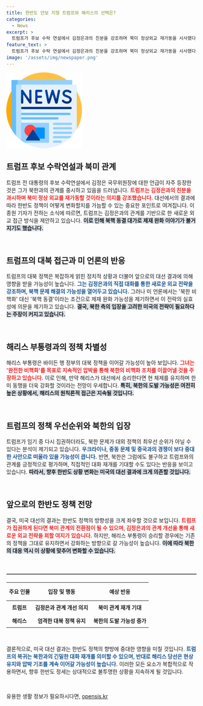 ```yaml
---
title: 한반도 안보 지형 트럼프와 해리스의 선택은?
categories:
  - News
excerpt: >
  트럼프가 후보 수락 연설에서 김정은과의 친분을 강조하며 북미 정상외교 재가동을 시사했다. 반면 해리스는 완전 비핵화를 목표로 한 기조를 유지할 전망. 오는 대선 결과에 따라 한반도 정책이 크게 변화할 가능성이 커졌다.
feature_text: >
  트럼프가 후보 수락 연설에서 김정은과의 친분을 강조하며 북미 정상외교 재가동을 시사했다. 반면 해리스는 완전 비핵화를 목표로 한 기조를 유지할 전망. 오는 대선 결과에 따라 한반도 정책이 크게 변화할 가능성이 커졌다.
image: '/assets/img/newspaper.png'
---
```


<p><img src="/assets/img/newspaper.png" alt="kimp 속보" /></p>

<h2 data-ke-size="size26">트럼프 후보 수락연설과 북미 관계</h2>

<p data-ke-size="size16">트럼프 전 대통령의 후보 수락연설에서 김정은 국무위원장에 대한 언급이 자주 등장한 것은 그가 북한과의 관계를 중시하고 있음을 드러냅니다. <b><span style="color: #ee2323;">트럼프는 김정은과의 친분을 과시하며 북미 정상 외교를 재가동할 것이라는 의지를 강조했습니다.</span></b> 대선에서의 결과에 따라 한반도 정책이 어떻게 변화할지를 가늠할 수 있는 중요한 포인트로 여겨집니다. 이종원 기자가 전하는 소식에 따르면, 트럼프는 김정은과의 관계를 기반으로 한 새로운 외교 접근 방식을 제안하고 있습니다. <b><span style="background-color: #21538527;">이로 인해 북핵 동결 대가로 제재 완화 이야기가 불거지기도 했습니다.</span></b></p>

<p data-ke-size="size16">&nbsp;</p>

<h2 data-ke-size="size26">트럼프의 대북 접근과 미 언론의 반응</h2>

<p data-ke-size="size16">트럼프의 대북 정책은 복잡하게 얽힌 정치적 상황과 더불어 앞으로의 대선 결과에 의해 영향을 받을 가능성이 높습니다. <b><span style="color: #1a5490;">그는 김정은과의 직접 대화를 통한 새로운 외교 전략을 강조하며, 북핵 문제 해결의 가능성을 열어두고 있습니다.</span></b> 그러나 미 언론에서는 '북한 비핵화' 대신 '북핵 동결'이라는 조건으로 제재 완화 가능성을 제기하면서 이 전략의 실효성에 의문을 제기하고 있습니다. <b><span style="background-color: #21538527;">결국, 북한 측의 입장을 고려한 미국의 전략이 필요하다는 주장이 커지고 있습니다.</span></b></p>

<p data-ke-size="size16">&nbsp;</p>

<h2 data-ke-size="size26">해리스 부통령과의 정책 차별성</h2>

<p data-ke-size="size16">해리스 부통령은 바이든 행 정부의 대북 정책을 이어갈 가능성이 높아 보입니다. <b><span style="color: #ee2323;">그녀는 '완전한 비핵화'를 목표로 지속적인 압박을 통해 북한의 비핵화 조치를 이끌어낼 것을 주장하고 있습니다.</span></b> 이로 인해, 만약 해리스가 대선에서 승리한다면 현 체제를 유지하며 한미 동맹을 더욱 강화할 것이라는 전망이 우세합니다. <b><span style="background-color: #21538527;">특히, 북한의 도발 가능성은 여전히 높은 상황에서, 해리스의 원칙론적 접근은 지속될 것입니다.</span></b></p>

<p data-ke-size="size16">&nbsp;</p>

<h2 data-ke-size="size26">트럼프의 정책 우선순위와 북한의 입장</h2>

<p data-ke-size="size16">트럼프가 임기 중 다시 집권하더라도, 북한 문제가 대외 정책의 최우선 순위가 아닐 수 있다는 분석이 제기되고 있습니다. <b><span style="color: #1a5490;">우크라이나, 중동 문제 및 중국과의 경쟁이 보다 중대한 사안으로 떠올라 있을 가능성이 큽니다.</span></b> 반면, 북한은 그럼에도 불구하고 트럼프와의 관계를 긍정적으로 평가하며, 직접적인 대화 재개를 기대할 수도 있다는 반응을 보이고 있습니다. <b><span style="background-color: #21538527;">따라서, 향후 한반도 상황 변화는 미국의 대선 결과에 크게 의존할 것입니다.</span></b></p>

<p data-ke-size="size16">&nbsp;</p>

<h2 data-ke-size="size26">앞으로의 한반도 정책 전망</h2>

<p data-ke-size="size16">결국, 미국 대선의 결과는 한반도 정책의 방향성을 크게 좌우할 것으로 보입니다. <b><span style="color: #ee2323;">트럼프가 집권하게 된다면 북미 관계의 전환점이 될 수 있으며, 김정은과의 관계 개선을 통해 새로운 외교 전략을 꾀할 여지가 있습니다.</span></b> 하지만, 해리스 부통령이 승리할 경우에는 기존의 정책을 그대로 유지하면서 강화하는 방향으로 갈 가능성이 높습니다. <b><span style="background-color: #21538527;">이에 따라 북한의 대응 역시 이 상황에 맞추어 변화할 수 있습니다.</span></b></p>

<p data-ke-size="size16">&nbsp;</p>

<hr style="border: 1px solid #aaa; margin: 20px 0;">

<table style="width: 100%; border-collapse: collapse;">
    <thead>
        <tr>
            <th style="text-align: center; height: 40px;"><b>주요 인물</b></th>
            <th style="text-align: center; height: 40px;"><b>입장 및 행동</b></th>
            <th style="text-align: center; height: 40px;"><b>예상 반응</b></th>
        </tr>
    </thead>
    <tbody>
        <tr>
            <td style="text-align: center; height: 30px;"><b>트럼프</b></td>
            <td style="text-align: center; height: 30px;"><b>김정은과 관계 개선 의지</b></td>
            <td style="text-align: center; height: 30px;"><b>북미 관계 재개 기대</b></td>
        </tr>
        <tr>
            <td style="text-align: center; height: 30px;"><b>해리스</b></td>
            <td style="text-align: center; height: 30px;"><b>엄격한 대북 정책 유지</b></td>
            <td style="text-align: center; height: 30px;"><b>북한의 도발 가능성 증가</b></td>
        </tr>
    </tbody>
</table>

<p data-ke-size="size16">&nbsp;</p>

<p data-ke-size="size16">결론적으로, 미국 대선 결과는 한반도 정책의 향방에 중대한 영향을 미칠 것입니다. <b><span style="color: #1a5490;">트럼프의 복귀는 북한과의 긴밀한 대화 재개를 의미할 수 있으며, 반대로 해리스 당선은 현상 유지와 압박 기조를 계속 이어갈 가능성이 높습니다.</span></b> 이러한 모든 요소가 복합적으로 작용하면서, 향후 한반도 정세는 상대적으로 불투명한 상황을 지속하게 될 것입니다.</p>

<p data-ke-size="size16">&nbsp;</p>
유용한 생활 정보가 필요하시다면, <a href="https://opensis.kr" rel="dofollow">opensis.kr</a>


